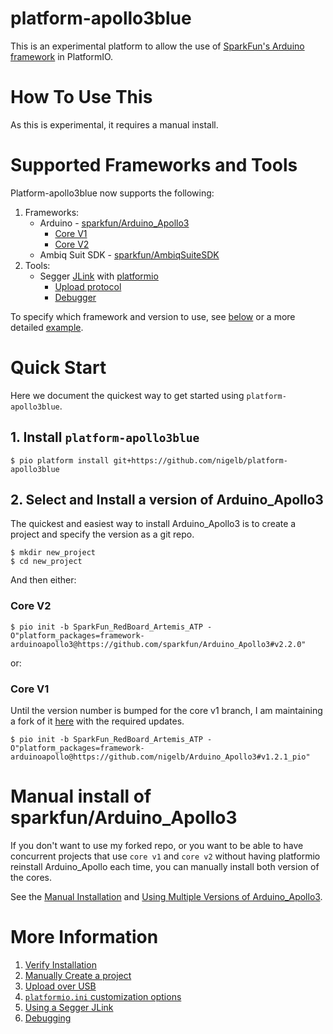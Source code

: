# platform-apollo3blue
This is an experimental platform to allow the use of [SparkFun's Arduino framework](https://github.com/sparkfun/Arduino_Apollo3) in PlatformIO.

# How To Use This
As this is experimental, it requires a manual install.

# Supported Frameworks and Tools

Platform-apollo3blue now supports the following: 

1. Frameworks:
    * Arduino - [sparkfun/Arduino_Apollo3](https://github.com/sparkfun/Arduino_Apollo3)
        * [Core V1](https://github.com/sparkfun/Arduino_Apollo3/tree/v1)
        * [Core V2](https://github.com/sparkfun/Arduino_Apollo3)
    * Ambiq Suit SDK - [sparkfun/AmbiqSuiteSDK](https://github.com/sparkfun/AmbiqSuiteSDK.git)
2. Tools:
    * Segger [JLink](https://www.segger.com/products/debug-probes/j-link/) with [platformio](https://docs.platformio.org/en/latest/plus/debug-tools/jlink.html)
        * [Upload protocol](docs/platform-apollo3blue/UsingSeggerJLink.md#upload-firmware) 
        * [Debugger](docs/platform-apollo3blue/UsingSeggerJLink.md#debug-firmware)

To specify which framework and version to use, see [below](#specifying-the-version-of-sparkfunarduino_apollo3) or a more detailed [example](docs/platform-apollo3blue/UsingMultipleVersionsOfArduino_Apollo3.md).
    
# Quick Start
Here we document the quickest way to get started using `platform-apollo3blue`. 

## 1. Install `platform-apollo3blue`
````
$ pio platform install git+https://github.com/nigelb/platform-apollo3blue
````

## 2. Select and Install a version of Arduino_Apollo3
The quickest and easiest way to install Arduino_Apollo3 is to create a project and specify the version as a git repo.

```
$ mkdir new_project
$ cd new_project
```

And then either:
### Core V2
```
$ pio init -b SparkFun_RedBoard_Artemis_ATP -O"platform_packages=framework-arduinoapollo3@https://github.com/sparkfun/Arduino_Apollo3#v2.2.0"
```

or:
### Core V1
Until the version number is bumped for the core v1 branch, I am maintaining a fork of it [here](https://github.com/nigelb/Arduino_Apollo3) with the required updates.
```
$ pio init -b SparkFun_RedBoard_Artemis_ATP -O"platform_packages=framework-arduinoapollo@https://github.com/nigelb/Arduino_Apollo3#v1.2.1_pio"
```

# Manual install of sparkfun/Arduino_Apollo3
If you don't want to use my forked repo, or you want to be able to have concurrent projects that use `core v1` and `core v2`
without having platformio reinstall Arduino_Apollo each time, you can manually install both version
of the cores.

See the [Manual Installation](docs/platform-apollo3blue/install/Manual.md) and [Using Multiple Versions of Arduino_Apollo3](docs/platform-apollo3blue/UsingMultipleVersionsOfArduino_Apollo3).

# More Information

1. [Verify Installation](docs/platform-apollo3blue/Install/Verify.md)
2. [Manually Create a project](docs/platform-apollo3blue/Install/Create%20a%20project.md)
3. [Upload over USB](docs/platform-apollo3blue/Install/Upload.md)
4. [`platformio.ini` customization options](docs/platform-apollo3blue/PlatformIO_ini_Options.md)
5. [Using a Segger JLink](docs/platform-apollo3blue/UsingSeggerJLink.md)
6. [Debugging](docs/platform-apollo3blue/Debug/Debugging.md)